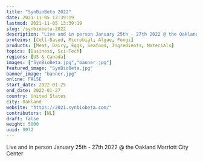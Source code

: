 ```yaml
---
title: "SynBioBeta 2022"
date: 2021-11-05 13:39:19
lastmod: 2021-11-05 13:39:19
slug: /synbiobeta-2022
description: "Live and in person January 25th - 27th 2022 @ the Oakland Marriott City Center"
proteins: [Cell-Based, Microbial, Algae, Fungi]
products: [Meat, Dairy, Eggs, Seafood, Ingredients, Materials]
topics: [Business, Sci-Tech]
regions: [US & Canada]
images: ["SynBioBeta.jpg","banner.jpg"]
featured_image: "SynBioBeta.jpg"
banner_image: "banner.jpg"
online: FALSE
start_date: 2022-01-25
end_date: 2022-01-27
country: United States
city: Oakland
website: "https://2021.synbiobeta.com/"
contributors: [NL]
draft: false
weight: 5000
uuid: 9972
---
```

Live and in person January 25th - 27th 2022 @ the Oakland Marriott City
Center
